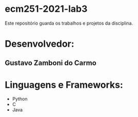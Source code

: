 # ecm251-2021-lab3
Este repositório guarda os trabalhos e projetos da disciplina.

# Desenvolvedor:
## Gustavo Zamboni do Carmo

# Linguagens e Frameworks:
- Python
- C
- Java

